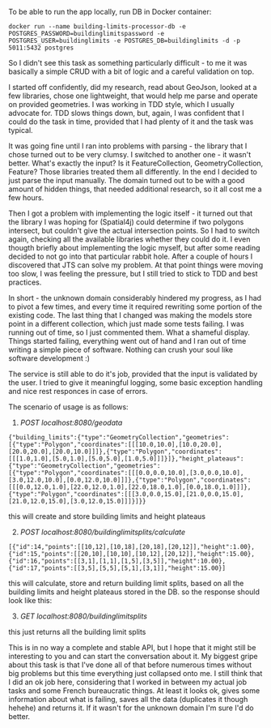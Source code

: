 To be able to run the app locally, run DB in Docker container:
```
docker run --name building-limits-processor-db -e POSTGRES_PASSWORD=buildinglimitspassword -e POSTGRES_USER=buildinglimits -e POSTGRES_DB=buildinglimits -d -p 5011:5432 postgres 
```


So I didn't see this task as something particularly difficult - to me it was basically a simple CRUD with a bit of logic and a careful validation on top.

I started off confidently, did my research, read about GeoJson, looked at a few libraries, chose one lightweight, that would help me parse and operate on provided geometries. I was working in TDD style, which I usually advocate for. TDD slows things down, but, again, I was confident that I could do the task in time, provided that I had plenty of it and the task was typical.

It was going fine until I ran into problems with parsing - the library that I chose turned out to be very clumsy. I switched to another one - it wasn't better. What's exactly the input? Is it FeatureCollection, GeometryCollection, Feature? Those libraries treated them all differently. In the end I decided to just parse the input manually. The domain turned out to be with a good amount of hidden things, that needed additional research, so it all cost me a few hours.

Then I got a problem with implementing the logic itself - it turned out that the library I was hoping for (Spatial4j) could determine if two polygons intersect, but couldn't give the actual intersection points. So I had to switch again, checking all the available libraries whether they could do it. I even thougth briefly about implementing the logic myself, but after some reading decided to not go into that particular rabbit hole. After a couple of hours I discovered that JTS can solve my problem. At that point things were moving too slow, I was feeling the pressure, but I still tried to stick to TDD and best practices.

In short - the unknown domain considerably hindered my progress, as I had to pivot a few times, and every time it required rewriting some portion of the existing code. The last thing that I changed was making the models store point in a different collection, which just made some tests failing. I was running out of time, so I just commented them. What a shameful display. Things started failing, everything went out of hand and I ran out of time writing a simple piece of software. Nothing can crush your soul like software development :)

The service is still able to do it's job, provided that the input is validated by the user. I tried to give it meaningful logging, some basic exception handling and nice rest responces in case of errors.

The scenario of usage is as follows:
1. *POST localhost:8080/geodata*
```
{"building_limits":{"type":"GeometryCollection","geometries":[{"type":"Polygon","coordinates":[[[10.0,10.0],[10.0,20.0],[20.0,20.0],[20.0,10.0]]]},{"type":"Polygon","coordinates":[[[1.0,1.0],[5.0,1.0],[5.0,5.0],[1.0,5.0]]]}]},"height_plateaus":{"type":"GeometryCollection","geometries":[{"type":"Polygon","coordinates":[[[0.0,0.0,10.0],[3.0,0.0,10.0],[3.0,12.0,10.0],[0.0,12.0,10.0]]]},{"type":"Polygon","coordinates":[[[0.0,12.0,1.0],[22.0,12.0,1.0],[22.0,18.0,1.0],[0.0,18.0,1.0]]]},{"type":"Polygon","coordinates":[[[3.0,0.0,15.0],[21.0,0.0,15.0],[21.0,12.0,15.0],[3.0,12.0,15.0]]]}]}}
```
this will create and store building limits and height plateaus

2. *POST localhost:8080/buildinglimitsplits/calculate*
```
[{"id":14,"points":[[10,12],[10,18],[20,18],[20,12]],"height":1.00},{"id":15,"points":[[20,10],[10,10],[10,12],[20,12]],"height":15.00},{"id":16,"points":[[3,1],[1,1],[1,5],[3,5]],"height":10.00},{"id":17,"points":[[3,5],[5,5],[5,1],[3,1]],"height":15.00}]
```
this will calculate, store and return building limit splits, based on all the building limits and height plateaus stored in the DB.
so the response should look like this:

3. 	*GET localhost:8080/buildinglimitsplits*

this just returns all the building limit splits


This is in no way a complete and stable API, but I hope that it might still be interesting to you and can start the conversation about it. My biggest gripe about this task is that I've done all of that before numerous times without big problems but this time everything just collapsed onto me. I still think that I did an ok job here, considering that I worked in between my actual job tasks and some French bureaucratic things. At least it looks ok, gives some information about what is failing, saves all the data (duplicates it though hehehe) and returns it. If it wasn't for the unknown domain I'm sure I'd do better.

